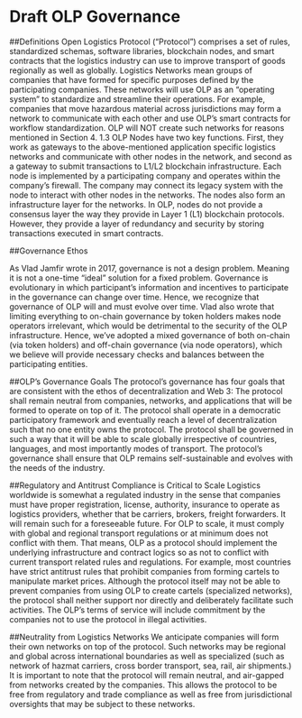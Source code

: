 # Draft OLP Governance

##Definitions
Open Logistics Protocol (“Protocol”) comprises a set of rules, standardized schemas, software libraries, blockchain nodes, and smart contracts that the logistics industry can use to improve transport of goods regionally as well as globally. 
Logistics Networks mean groups of companies that have formed for specific purposes defined by the participating companies. These networks will use OLP as an “operating system” to standardize and streamline their operations. For example, companies that move hazardous material across jurisdictions may form a network to communicate with each other and use OLP’s smart contracts for workflow standardization. OLP will NOT create such networks for reasons mentioned in Section 4. 
1.3 OLP Nodes have two key functions. First, they work as gateways to the above-mentioned application specific logistics networks and communicate with other nodes in the network, and second as a gateway to submit transactions to L1/L2 blockchain infrastructure. Each node is implemented by a participating company and operates within the company’s firewall. The company may connect its legacy system with the node to interact with other nodes in the networks. The nodes also form an infrastructure layer for the networks. In OLP, nodes do not provide a consensus layer the way they provide in Layer 1 (L1) blockchain protocols. However, they provide a layer of redundancy and security by storing transactions executed in smart contracts. 
   
##Governance Ethos
 
As Vlad Jamfir wrote in 2017, governance is not a design problem. Meaning it is not a one-time “ideal” solution for a fixed problem. Governance is evolutionary in which participant’s information and incentives to participate in the governance can change over time. Hence, we recognize that governance of OLP will and must evolve over time. 
Vlad also wrote that limiting everything to on-chain governance by token holders makes node operators irrelevant, which would be detrimental to the security of the OLP infrastructure. 
Hence, we’ve adopted a mixed governance of both on-chain (via token holders) and off-chain governance (via node operators), which we believe will provide necessary checks and balances between the participating entities. 
	
##OLP’s Governance Goals
The protocol’s governance has four goals that are consistent with the ethos of decentralization and Web 3:
The protocol shall remain neutral from companies, networks, and applications that will be formed to operate on top of it. 
The protocol shall operate in a democratic participatory framework and eventually reach a level of decentralization such that no one entity owns the protocol. 
The protocol shall be governed in such a way that it will be able to scale globally irrespective of countries, languages, and most importantly modes of transport. 
The protocol’s governance shall ensure that OLP remains self-sustainable and evolves with the needs of the industry. 

##Regulatory and Antitrust Compliance is Critical to Scale
Logistics worldwide is somewhat a regulated industry in the sense that companies must have proper registration, license, authority, insurance to operate as logistics providers, whether that be carriers, brokers, freight forwarders. It will remain such for a foreseeable future. 
For OLP to scale, it must comply with global and regional transport regulations or at minimum does not conflict with them. That means, OLP as a protocol should implement the underlying infrastructure and contract logics so as not to conflict with current transport related rules and regulations. For example, most countries have strict antitrust rules that prohibit companies from forming cartels to manipulate market prices. 
Although the protocol itself may not be able to prevent companies from using OLP to create cartels (specialized networks), the protocol shall neither support nor directly and deliberately facilitate such activities. The OLP’s terms of service will include commitment by the companies not to use the protocol in illegal activities. 

##Neutrality from Logistics Networks
We anticipate companies will form their own networks on top of the protocol. Such networks may be regional and global across international boundaries as well as specialized (such as network of hazmat carriers, cross border transport, sea, rail, air shipments.) 
It is important to note that the protocol will remain neutral, and air-gapped from networks created by the companies. This allows the protocol to be free from regulatory and trade compliance as well as free from jurisdictional oversights that may be subject to these networks. 
